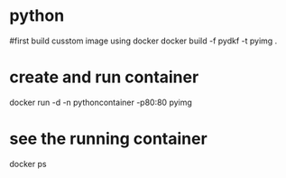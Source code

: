 # python
#first build cusstom image using  docker
 docker build -f pydkf -t pyimg .
 # create and run container 
 docker run -d -n pythoncontainer -p80:80 pyimg
 # see the running container 
 docker ps
